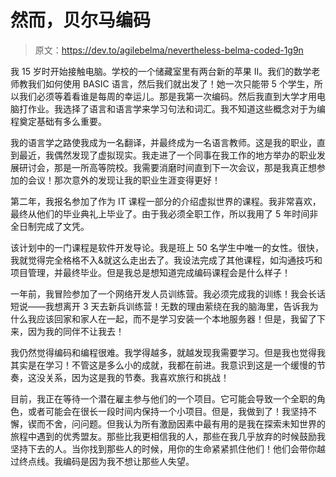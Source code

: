 # 然而，贝尔马编码

> 原文：<https://dev.to/agilebelma/nevertheless-belma-coded-1g9n>

我 15 岁时开始接触电脑。学校的一个储藏室里有两台新的苹果 II。我们的数学老师教我们如何使用 BASIC 语言，然后我们就出发了！她一次只能带 5 个学生，所以我们必须等着看谁是每周的幸运儿。那是我第一次编码。然后我直到大学才用电脑打作业。我选择了语言和语言学来学习句法和词汇。我不知道这些概念对于为编程奠定基础有多么重要。

我的语言学之路使我成为一名翻译，并最终成为一名语言教师。这是我的职业，直到最近，我偶然发现了虚拟现实。我走进了一个同事在我工作的地方举办的职业发展研讨会，那是一所高等院校。我需要消磨时间直到下一次会议，那是我真正想参加的会议！那次意外的发现让我的职业生涯变得更好！

第二年，我报名参加了作为 IT 课程一部分的介绍虚拟世界的课程。我非常喜欢，最终从他们的毕业典礼上毕业了。由于我必须全职工作，所以我用了 5 年时间非全日制完成了文凭。

该计划中的一门课程是软件开发导论。我是班上 50 名学生中唯一的女性。很快，我就觉得完全格格不入&就这么走出去了。我设法完成了其他课程，如沟通技巧和项目管理，并最终毕业。但是我总是想知道完成编码课程会是什么样子！

一年前，我冒险参加了一个网络开发人员训练营。我必须完成我的训练！我会长话短说——我想离开 3 天去新兵训练营！无数的理由萦绕在我的脑海里，告诉我为什么我应该回家和家人在一起，而不是学习安装一个本地服务器！但是，我留了下来，因为我的同伴不让我去！

我仍然觉得编码和编程很难。我学得越多，就越发现我需要学习。但是我也觉得我其实是在学习！不管这是多么小的成就，我都在前进。我意识到这是一个缓慢的节奏，这没关系，因为这是我的节奏。我喜欢旅行和挑战！

目前，我正在等待一个潜在雇主参与他们的一个项目。它可能会导致一个全职的角色，或者可能会在很长一段时间内保持一个小项目。但是，我做到了！我坚持不懈，锲而不舍，问问题。但我认为所有激励因素中最有用的是我在探索未知世界的旅程中遇到的优秀盟友。那些比我更相信我的人，那些在我几乎放弃的时候鼓励我坚持下去的人。当你找到那些人的时候，用你的生命紧紧抓住他们！他们会带你越过终点线。我编码是因为我不想让那些人失望。